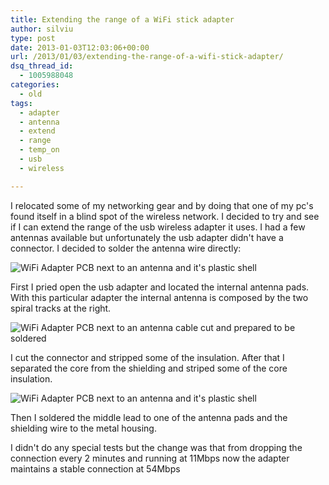 ```yaml
---
title: Extending the range of a WiFi stick adapter
author: silviu
type: post
date: 2013-01-03T12:03:06+00:00
url: /2013/01/03/extending-the-range-of-a-wifi-stick-adapter/
dsq_thread_id:
  - 1005988048
categories:
  - old
tags:
  - adapter
  - antenna
  - extend
  - range
  - temp_on
  - usb
  - wireless

---
```

I relocated some of my networking gear and by doing that one of my pc's found itself in a blind spot of the wireless network. I decided to try and see if I can extend the range of the usb wireless adapter it uses. I had a few antennas available but unfortunately the usb adapter didn't have a connector. I decided to solder the antenna wire directly:

![WiFi Adapter PCB next to an antenna and it's plastic shell](/blog/images/2013/IMG_1764.jpg)

First I pried open the usb adapter and located the internal antenna pads. With this particular adapter the internal antenna is composed by the two spiral tracks at the right.

![WiFi Adapter PCB next to an antenna cable cut and prepared to be soldered](/blog/images/2013/IMG_1770.jpg)

I cut the connector and stripped some of the insulation. After that I separated the core from the shielding and striped some of the core insulation.

![WiFi Adapter PCB next to an antenna and it's plastic shell](/blog/images/2013/IMG_1771.jpg)

Then I soldered the middle lead to one of the antenna pads and the shielding wire to the metal housing.

I didn't do any special tests but the change was that from dropping the connection every 2 minutes and running at 11Mbps now the adapter maintains a stable connection at 54Mbps
